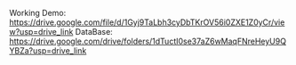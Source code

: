 Working Demo: https://drive.google.com/file/d/1Gyj9TaLbh3cyDbTKrOV56i0ZXE1Z0yCr/view?usp=drive_link
DataBase: https://drive.google.com/drive/folders/1dTuctI0se37aZ6wMaqFNreHeyU9QYBZa?usp=drive_link
